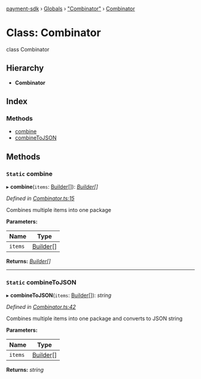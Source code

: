 [payment-sdk](../README.md) › [Globals](../globals.md) › ["Combinator"](../modules/_combinator_.md) › [Combinator](_combinator_.combinator.md)

# Class: Combinator

class Combinator

## Hierarchy

* **Combinator**

## Index

### Methods

* [combine](_combinator_.combinator.md#static-combine)
* [combineToJSON](_combinator_.combinator.md#static-combinetojson)

## Methods

### `Static` combine

▸ **combine**(`items`: [Builder](_builder_.builder.md)[]): *[Builder](_builder_.builder.md)[]*

*Defined in [Combinator.ts:15](https://github.com/XcooBee/payment-sdk-js/blob/e695a7a/src/Combinator.ts#L15)*

Combines multiple items into one package

**Parameters:**

Name | Type |
------ | ------ |
`items` | [Builder](_builder_.builder.md)[] |

**Returns:** *[Builder](_builder_.builder.md)[]*

___

### `Static` combineToJSON

▸ **combineToJSON**(`items`: [Builder](_builder_.builder.md)[]): *string*

*Defined in [Combinator.ts:42](https://github.com/XcooBee/payment-sdk-js/blob/e695a7a/src/Combinator.ts#L42)*

Combines multiple items into one package and converts to JSON string

**Parameters:**

Name | Type |
------ | ------ |
`items` | [Builder](_builder_.builder.md)[] |

**Returns:** *string*
